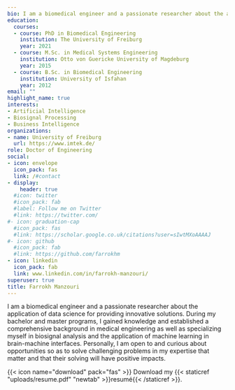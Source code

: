 ```yaml
---
bio: I am a biomedical engineer and a passionate researcher about the application of data science for providing innovative solutions. During my bachelor and master programs, I gained knowledge and established a comprehensive background in medical engineering as well as specializing myself in biosignal analysis and the application of machine learning in brain-machine interfaces. Personally, I am open to and curious about opportunities so as to solve challenging problems in my expertise that matter and that their solving will have positive impacts.
education:
  courses:
  - course: PhD in Biomedical Engineering
    institution: The University of Freiburg
    year: 2021
  - course: M.Sc. in Medical Systems Engineering
    institution: Otto von Guericke University of Magdeburg
    year: 2015
  - course: B.Sc. in Biomedical Engineering
    institution: University of Isfahan
    year: 2012
email: ""
highlight_name: true
interests:
- Artificial Intelligence
- Biosignal Processing
- Business Intelligence
organizations:
- name: University of Freiburg
  url: https://www.imtek.de/
role: Doctor of Engineering
social:
- icon: envelope
  icon_pack: fas
  link: /#contact
- display:
    header: true
  #icon: twitter
  #icon_pack: fab
  #label: Follow me on Twitter
  #link: https://twitter.com/
#- icon: graduation-cap
  #icon_pack: fas
  #link: https://scholar.google.co.uk/citations?user=sIwtMXoAAAAJ
#- icon: github
  #icon_pack: fab
  #link: https://github.com/farrokhm
- icon: linkedin
  icon_pack: fab
  link: www.linkedin.com/in/farrokh-manzouri/
superuser: true
title: Farrokh Manzouri
---
```


I am a biomedical engineer and a passionate researcher about the application of data science for providing innovative solutions. During my bachelor and master programs, I gained knowledge and established a comprehensive background in medical engineering as well as specializing myself in biosignal analysis and the application of machine learning in brain-machine interfaces. Personally, I am open to and curious about opportunities so as to solve challenging problems in my expertise that matter and that their solving will have positive impacts.

{{< icon name="download" pack="fas" >}} Download my {{< staticref "uploads/resume.pdf" "newtab" >}}resumé{{< /staticref >}}.

